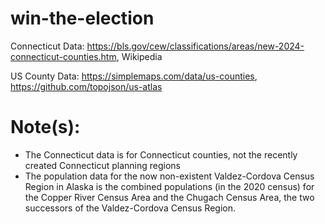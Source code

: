 # win-the-election

Connecticut Data: https://bls.gov/cew/classifications/areas/new-2024-connecticut-counties.htm, Wikipedia

US County Data: https://simplemaps.com/data/us-counties, https://github.com/topojson/us-atlas

# Note(s): 
- The Connecticut data is for Connecticut counties, not the recently created Connecticut planning regions
- The population data for the now non-existent Valdez-Cordova Census Region in Alaska is the combined populations (in the 2020 census) for the Copper River Census Area and the Chugach Census Area, the two successors of the Valdez-Cordova Census Region.
